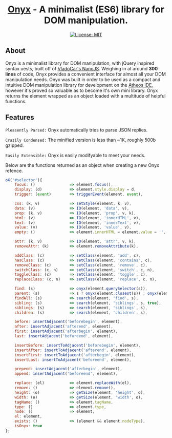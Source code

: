 
<div align="center">
    <h1><a href="https://github.com/hlsiira/Onyx">Onyx</a> - A minimalist (ES6) library for DOM manipulation.</h1>
</div>

<div align="center">

[![License: MIT](https://img.shields.io/badge/License-MIT-blue.svg)](https://opensource.org/licenses/MIT)

</div>

## About
Onyx is a minimalist library for DOM manipulation, with jQuery inspired syntax.uests, built off of <a href="https://github.com/vladocar/nanoJS">VladoCar's NanoJS</a>. Weighing in at around <b>300 lines</b> of code, Onyx provides a convenient interface for almost all your DOM manipulation needs. Onyx was built in order to be used as a compact and intuitive DOM manipulation library for development on the <a href="https://www.athos.io/">Atheos IDE</a>, however it's proved so valuable as to become it's own mini library. Onyx returns the element wrapped as an object loaded with a multitude of helpful functions.

## Features
<p><code>Pleasently Parsed:</code> Onyx automatically tries to parse JSON replies.</p>
<p><code>Crazily Condensed:</code> The minified version is less than ~1K, roughly 500b gzipped.</p>
<p><code>Easily Extensible:</code> Onyx is easily modifyable to meet your needs.</p>

Below are the functions returned as an object when creating a new Onyx refence.
```javascript
oX('#selector'){
	focus: ()               => element.focus(),
	display: (d)            => element.style.display = d,
	trigger: (event)        => triggerEvent(element, event),

	css: (k, v)             => setStyle(element, k, v),
	data: (v)               => IO(element, 'data', v),
	prop: (k, v)            => IO(element, 'prop', v, k),
	html: (v)               => IO(element, 'innerHTML', v),
	text: (v)               => IO(element, 'innerText', v),
	value: (v)              => IO(element, 'value', v),
	empty: ()               => element.innerHTML = element.value = '',

	attr: (k, v)            => IO(element, 'attr', v, k),
	removeAttr: (k)         => element.removeAttribute(k),

	addClass: (c)           => setClass(element, 'add', c),
	hasClass: (c)           => setClass(element, 'contains', c),
	removeClass: (c)        => setClass(element, 'remove', c),
	switchClass: (c, n)     => setClass(element, 'switch', c, n),
	toggleClass: (c)        => setClass(element, 'toggle', c),
	replaceClass: (c, n)    => setClass(element, 'replace', c, n),

	find: (s)               => onyx(element.querySelector(s)),
	parent: (s)             => s ? onyx(element.closest(s)) : onyx(element.parentElement),
	findAll: (s)            => search(element, 'find', s),
	sibling: (s)            => search(element, 'siblings', s, true),
	siblings: (s)           => search(element, 'siblings', s),
	children: (s)           => search(element, 'children', s),

	before: insertAdjacent('beforebegin', element),
	after: insertAdjacent('afterend', element),
	first: insertAdjacent('afterbegin', element),
	last: insertAdjacent('beforeend', element),

	insertBefore: insertToAdjacent('beforebegin', element),
	insertAfter: insertToAdjacent('afterend', element),
	insertFirst: insertToAdjacent('afterbegin', element),
	insertLast: insertToAdjacent('beforeend', element),

	prepend: insertAdjacent('afterbegin', element),
	append: insertAdjacent('beforeend', element),

	replace: (el)           => element.replaceWith(el),
	remove: ()              => element.remove(),
	height: (o)             => getSize(element, 'height', o),
	width: (o)              => getSize(element, 'width', o),
	tagName: ()             => element.tagName,
	type: ()                => element.type,
	node: ()                => element,
	el: element,
	exists: ()              => (element && element.nodeType),
	isOnyx: true
};
```